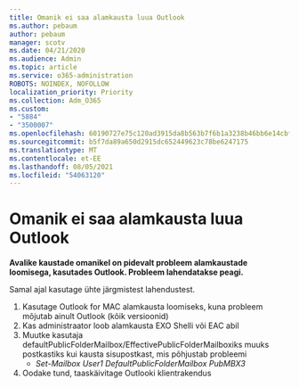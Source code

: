 ```yaml
---
title: Omanik ei saa alamkausta luua Outlook
ms.author: pebaum
author: pebaum
manager: scotv
ms.date: 04/21/2020
ms.audience: Admin
ms.topic: article
ms.service: o365-administration
ROBOTS: NOINDEX, NOFOLLOW
localization_priority: Priority
ms.collection: Adm_O365
ms.custom:
- "5884"
- "3500007"
ms.openlocfilehash: 60190727e75c120ad3915da8b563b7f6b1a3238b46bb6e14cbf956365e1a84e0
ms.sourcegitcommit: b5f7da89a650d2915dc652449623c78be6247175
ms.translationtype: MT
ms.contentlocale: et-EE
ms.lasthandoff: 08/05/2021
ms.locfileid: "54063120"
---
```

# <a name="owner-cannot-create-sub-folder-using-outlook"></a>Omanik ei saa alamkausta luua Outlook

**Avalike kaustade omanikel on pidevalt probleem alamkaustade loomisega, kasutades Outlook. Probleem lahendatakse peagi.**

Samal ajal kasutage ühte järgmistest lahendustest.

1. Kasutage Outlook for MAC alamkausta loomiseks, kuna probleem mõjutab ainult Outlook (kõik versioonid)
2. Kas administraator loob alamkausta EXO Shelli või EAC abil
3. Muutke kasutaja defaultPublicFolderMailbox/EffectivePublicFolderMailboxiks muuks postkastiks kui kausta sisupostkast, mis põhjustab probleemi  
    - *Set-Mailbox User1 DefaultPublicFolderMailbox PubMBX3*
4. Oodake tund, taaskäivitage Outlooki klientrakendus